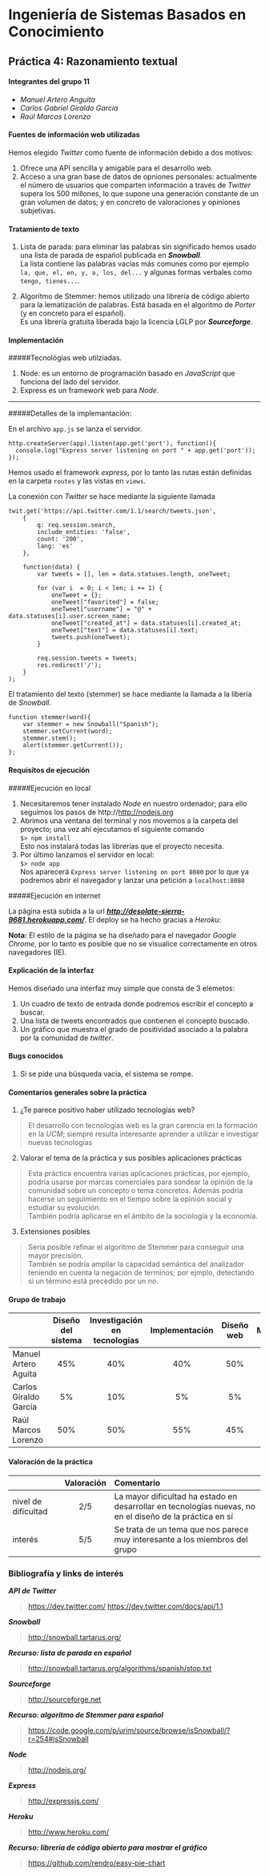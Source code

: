 Ingeniería de Sistemas Basados en Conocimiento
==============================================

Práctica 4: Razonamiento textual
--------------------------------


#### Integrantes del grupo 11
* _Manuel Artero Anguita_ 
* _Carlos Gabriel Giraldo García_
* _Raúl Marcos Lorenzo_


#### Fuentes de información web utilizadas

Hemos elegido _Twitter_ como fuente de información debido a dos motivos:  

1. Ofrece una API sencilla y amigable para el desarrollo web.  
2. Acceso a una gran base de datos de opniones personales: actualmente el número de usuarios que comparten información a través de _Twitter_ supera los 500 millones, lo que supone una generación constante de un gran volumen de datos; y en concreto de valoraciones y opiniones subjetivas. 


#### Tratamiento de texto 

1. Lista de parada: para eliminar las palabras sin significado hemos usado una lista de parada de español publicada en ___Snowball___.  
La lista contiene las palabras vacías más comunes como por ejemplo ```la, que, el, en, y, a, los, del...``` y algunas formas verbales como ```tengo, tienes...```.

2. Algoritmo de Stemmer: hemos utilizado una librería de código abierto para la lematización de palabras. Está basada en el algoritmo de _Porter_ (y en concreto para el español).  
Es una librería gratuita liberada bajo la licencia LGLP por ___Sourceforge___.  


#### Implementación

#####Tecnológias web utilziadas.  

1. Node: es un entorno de programación basado en _JavaScript_ que funciona del lado del servidor. 
2. Express es un framework web para _Node_.

***

#####Detalles de la implemantación:  

En el archivo ```app.js``` se lanza el servidor. 

```
http.createServer(app).listen(app.get('port'), function(){
  console.log("Express server listening on port " + app.get('port'));
});
```

Hemos usado el framework _express_, por lo tanto las rutas están definidas en la carpeta ```routes``` y las vistas en ```views```.  

La conexión con _Twitter_ se hace mediante la siguiente llamada
```
twit.get('https://api.twitter.com/1.1/search/tweets.json',
    {
        q: req.session.search,
        include_entities: 'false',
        count: '200',
        lang: 'es'
    }, 

    function(data) {
        var tweets = [], len = data.statuses.length, oneTweet;

        for (var i  = 0; i < len; i += 1) {
            oneTweet = {};
            oneTweet["favorited"] = false;
            oneTweet["username"] = "@" + data.statuses[i].user.screen_name;
            oneTweet["created_at"] = data.statuses[i].created_at;
            oneTweet["text"] = data.statuses[i].text;                            
            tweets.push(oneTweet);
        }

        req.session.tweets = tweets;                        
        res.redirect('/');
    }
);
``` 

El tratamiento del texto (stemmer) se hace mediante la llamada a la libería de _Snowball_.  
```
function stemmer(word){
    var stemmer = new Snowball("Spanish");
    stemmer.setCurrent(word);
    stemmer.stem();
    alert(stemmer.getCurrent());
};
```


#### Requisitos de ejecución 

#####Ejecución en local

1. Necesitaremos tener instalado _Node_ en nuestro ordenador; para ello seguimos los pasos de http://http://nodejs.org  
2. Abrimos una ventana del terminal y nos movemos a la carpeta del proyecto; una vez ahí ejecutamos el siguiente comando  
```$> npm install```  
Esto nos instalará todas las librerías que el proyecto necesita.  
3. Por último lanzamos el servidor en local:  
```$> node app```  
Nos aparecerá ```Express server listening on port 8080``` por lo que ya podremos abrir el navegador y lanzar una petición a ```localhost:8080```

#####Ejecución en internet

La página está subida a la url ___http://desolate-sierra-9681.herokuapp.com/___.
El deploy se ha hecho gracias a _Heroku_: 

**Nota:** El estilo de la página se ha diseñado para el navegador _Google Chrome_, por lo tanto es posible que no se visualice correctamente en otros navegadores (IE).   


#### Explicación de la interfaz

Hemos diseñado una interfaz muy simple que consta de 3 elemetos: 

1. Un cuadro de texto de entrada donde podremos escribir el concepto a buscar.
2. Una lista de tweets encontrados que contienen el concepto buscado.
3. Un gráfico que muestra el grado de positividad asociado a la palabra por la comunidad de _twitter_.


#### Bugs conocidos

1. Si se pide una búsqueda vacía, el sistema se rompe. 


#### Comentarios generales sobre la práctica

1. ¿Te parece positivo haber utilizado tecnologías web?

> El desarrollo con tecnologías web es la gran carencia en la formación en la _UCM_; siempre resulta interesante aprender a utilizar e investigar nuevas tecnologías 

2. Valorar el tema de la práctica y sus posibles aplicaciones prácticas

> Esta práctica encuentra varias aplicaciones prácticas, por ejemplo, podría usarse por marcas comerciales para sondear la opinión de la comunidad sobre un concepto o tema concretos. Además podría hacerse un seguimiento en el tiempo sobre la opinión social y estudiar su evolución.  
También podría aplicarse en el ámbito de la sociología y la economía.

3. Extensiones posibles

> Sería posible refinar el algoritmo de Stemmer para conseguir una mayor precisión.  
También se podría ampliar la capacidad semántica del analizador teniendo en cuenta la negación de terminos; por ejmplo, detectando si un término está precedido por un _no_. 


#### Grupo de trabajo

|                       | Diseño del sistema | Investigación en tecnologías | Implementación | Diseño web | Memoria |
|:----------------------|:------------------:|:----------------------------:|:--------------:|:----------:|:-------:|
| Manuel Artero Aguita  |    45%             |         40%                  |    40%         |   50%      |  60%    |     
| Carlos Giraldo García |    5%              |         10%                  |    5%          |   5%       |  10%    |
| Raúl Marcos Lorenzo   |    50%             |         50%                  |    55%         |   45%      |  30%    |


#### Valoración de la práctica

|                       |      Valoración      |       Comentario      |
|:----------------------|:--------------------:|:----------------------|
| nivel de dificultad   |        2/5           | La mayor dificultad ha estado en desarrollar en tecnologías nuevas, no en el diseño de la práctica en sí |
| interés               |        5/5           | Se trata de un tema que nos parece muy interesante a los miembros del grupo      |


### Bibliografía y links de interés

___API de Twitter___ 
> https://dev.twitter.com/
> https://dev.twitter.com/docs/api/1.1

___Snowball___
> http://snowball.tartarus.org/

___Recurso: lista de parada en español___
> http://snowball.tartarus.org/algorithms/spanish/stop.txt

___Sourceforge___
> http://sourceforge.net

___Recurso: algoritmo de Stemmer para español___
> https://code.google.com/p/urim/source/browse/jsSnowball/?r=254#jsSnowball

___Node___
> http://nodejs.org/

___Express___
> http://expressjs.com/

___Heroku___
> http://www.heroku.com/

___Recurso: librería de código abierto para mostrar el gráfico___
> https://github.com/rendro/easy-pie-chart
